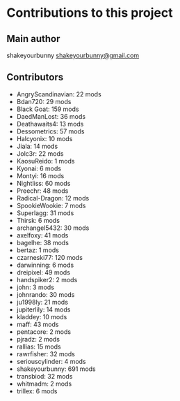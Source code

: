 Contributions to this project
=============================

Main author
----------
shakeyourbunny <shakeyourbunny@gmail.com>

Contributors
------------
- AngryScandinavian: 22 mods
- Bdan720: 29 mods
- Black Goat: 159 mods
- DaedManLost: 36 mods
- Deathawaits4: 13 mods
- Dessometrics: 57 mods
- Halcyonix: 10 mods
- Jiala: 14 mods
- Jolc3r: 22 mods
- KaosuReido: 1 mods
- Kyonai: 6 mods
- Montyi: 16 mods
- Nightliss: 60 mods
- Preechr: 48 mods
- Radical-Dragon: 12 mods
- SpookieWookie: 7 mods
- Superlagg: 31 mods
- Thirsk: 6 mods
- archangel5432: 30 mods
- axelfoxy: 41 mods
- bagelhe: 38 mods
- bertaz: 1 mods
- czarneski77: 120 mods
- darwinning: 6 mods
- dreipixel: 49 mods
- handspiker2: 2 mods
- john: 3 mods
- johnrando: 30 mods
- ju1998ly: 21 mods
- jupiterlily: 14 mods
- kladdey: 10 mods
- maff: 43 mods
- pentacore: 2 mods
- pjradz: 2 mods
- rallias: 15 mods
- rawrfisher: 32 mods
- seriouscylinder: 4 mods
- shakeyourbunny: 691 mods
- transbiod: 32 mods
- whitmadm: 2 mods
- trillex: 6 mods
